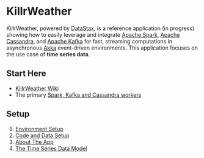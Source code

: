 # KillrWeather

KillrWeather, powered by [DataStax](http://www.datastax.com), is a reference application (in progress) showing how to easily leverage and integrate [Apache Spark](http://spark.apache.org), 
[Apache Cassandra](http://cassandra.apache.org), and [Apache Kafka](http://kafka.apache.org) for fast, streaming computations in asynchronous [Akka](http://akka.io) event-driven environments. This application focuses on the use case of  **time series data**.  
  
## Start Here
* [KillrWeather Wiki](https://github.com/killrweather/killrweather/wiki) 
* The primary [Spark, Kafka and Cassandra workers](https://github.com/killrweather/killrweather/tree/master/killrweather-app/src)

## Setup
1. [Environment Setup](https://github.com/killrweather/killrweather/wiki/1.-Environment-Setup)
2. [Code and Data Setup](https://github.com/killrweather/killrweather/wiki/2.-Code-and-Data-Setup)
3. [About The App](https://github.com/killrweather/killrweather/wiki/3.-About-The-App)
4. [The Time Series Data Model](https://github.com/killrweather/killrweather/wiki/4.-Time-Series-Data-Model)
 
